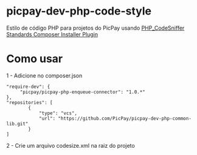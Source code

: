 # picpay-dev-php-code-style
Estilo de código PHP para projetos do PicPay usando [PHP_CodeSniffer Standards Composer Installer Plugin](https://github.com/Dealerdirect/phpcodesniffer-composer-installer)


# Como usar

1 - Adicione no composer.json 

```
"require-dev": {
     "picpay/picpay-php-enqueue-connector": "1.0.*"
},
"repositories": [
        {
            "type": "vcs",
            "url": "https://github.com/PicPay/picpay-dev-php-common-lib.git"
        }
]        
```

2 - Crie um arquivo codesize.xml na raiz do projeto
```
```
